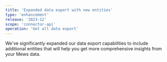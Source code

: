 ```yaml
---
title: 'Expanded data export with new entities'
type: 'enhancement'
release: '2023-12'
scope: 'connector-api'
operation: 'Get all data export'
---
```


We've significantly expanded our data export capabilities to include additional entities that will help you get more comprehensive insights from your Mews data.
